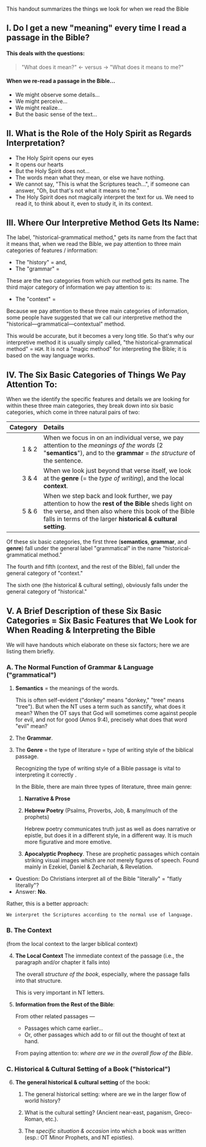 This handout summarizes the things we look for when we read the Bible

## I. Do I get a new "meaning" every time I read a passage in the Bible?

#### This deals with the questions:
> "What does it mean?" ← versus → "What does it means to me?"

#### When we re-read a passage in the Bible…
- We might observe some details…
- We might perceive…
- We might realize…
- But the basic sense of the text…

## II. What is the Role of the Holy Spirit as Regards Interpretation?
- The Holy Spirit opens our eyes
- It opens our hearts
- But the Holy Spirit does not…
- The words mean what they mean, or else we have nothing.
- We cannot say, "This is what the Scriptures teach…", if someone can answer, "Oh, but that's not what it means to me."
- The Holy Spirit does not magically interpret the text for us. We need to read it, to think about it, even to study it, in its context.

## III. Where Our Interpretive Method Gets Its Name:
The label, "historical-grammatical method," gets its name from the fact that it means that, when we read the Bible, we pay attention to three main categories of features / information:

- The "history" = and,
- The "grammar" =

These are the two categories from which our method gets its name. The third major category of information we pay attention to is:

- The "context" =

Because we pay attention to these three main categories of information, some people have suggested that we call our interpretive method the "historical—grammatical—contextual" method.

This would be accurate, but it becomes a very long title. So that's why our interpretive method it is usually simply called, "the historical-grammatical method" = `HGM`. It is not a "magic method" for interpreting the Bible; it is based on the way language works.

## IV. The Six Basic Categories of Things We Pay Attention To:
When we the identify the specific features and details we are looking for within these three main categories, they break down into six basic categories, which come in three natural pairs of two:

Category | Details
---: | :---
1 & 2 | When we focus in on an individual verse, we pay attention to the *meanings of the words* (2 "**semantics**"), and to the **grammar** = *the structure* of the sentence.
3 & 4 | When we look just beyond that verse itself, we look at the **genre** (= the *type of writing*), and the local **context**.
5 & 6 | When we step back and look further, we pay attention to how the **rest of the Bible** sheds light on the verse, and then also where this book of the Bible falls in terms of the larger **historical & cultural setting**.

Of these six basic categories, the first three (__semantics__, __grammar__, and __genre__) fall under the general label "grammatical" in the name "historical-grammatical method."

The fourth and fifth (context, and the rest of the Bible), fall under the general category of "context."

The sixth one (the historical & cultural setting), obviously falls under the general category of "historical."

## V. A Brief Description of these Six Basic Categories = Six Basic Features that We Look for When Reading & Interpreting the Bible

We will have handouts which elaborate on these six factors; here we are listing them briefly.

### A. The Normal Function of Grammar & Language ("grammatical")

1. **Semantics** = the meanings of the words.

   This is often self-evident ("donkey" means "donkey," "tree" means "tree"). But when the NT uses a term such as sanctify, what does it mean? When the OT says that God will sometimes come against people for evil, and not for good (Amos 9:4), precisely what does that word "evil" mean?

2. The **Grammar**.

3. The **Genre** = the type of literature = type of writing style of the biblical passage.

   Recognizing the type of writing style of a Bible passage is vital to interpreting it correctly .

   In the Bible, there are main three types of literature, three main genre:

   1. __Narrative & Prose__

   2. __Hebrew Poetry__ (Psalms, Proverbs, Job, & many/much of the prophets)

      Hebrew poetry communicates truth just as well as does narrative or epistle, but does it in a different style, in a different way. It is much more figurative and more emotive.

   3. __Apocalyptic Prophecy__. These are prophetic passages which contain striking visual images which are *not* merely figures of speech. Found mainly in Ezekiel, Daniel & Zechariah, & Revelation.

- Question: Do Christians interpret all of the Bible "literally" = "flatly literally"?
- Answer: **No**.

Rather, this is a better approach:

```
We interpret the Scriptures according to the normal use of language.
```

### B. The Context
(from the local context to the larger biblical context)

4. **The Local Context**
   The immediate context of the passage (i.e., the paragraph and/or chapter it falls into)

   The overall _structure of the book_, especially, where the passage falls into that structure.

   This is very important in NT letters.

5. **Information from the Rest of the Bible**:

   From other related passages —

   - Passages which came earlier…
   - Or, other passages which add to or fill out the thought of text at hand.

   From paying attention to: *where are we in the overall flow of the Bible*.

### C. Historical & Cultural Setting of a Book ("historical")

6. **The general historical & cultural setting** of the book:

   1. The general historical setting: where are we in the larger flow of world history?

   2. What is the cultural setting? (Ancient near-east, paganism, Greco-Roman, etc.).

   3. The *specific situation & occasion* into which a book was written (esp.: OT Minor Prophets, and NT epistles).
